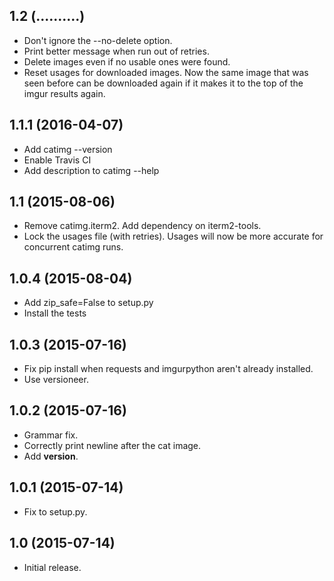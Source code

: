 1.2   (..........)
----------------
- Don't ignore the --no-delete option.
- Print better message when run out of retries.
- Delete images even if no usable ones were found.
- Reset usages for downloaded images. Now the same image that was seen before
  can be downloaded again if it makes it to the top of the imgur results
  again.

1.1.1 (2016-04-07)
------------------

- Add catimg --version
- Enable Travis CI
- Add description to catimg --help

1.1 (2015-08-06)
----------------

- Remove catimg.iterm2. Add dependency on iterm2-tools.
- Lock the usages file (with retries). Usages will now be more accurate for
  concurrent catimg runs.

1.0.4 (2015-08-04)
------------------

- Add zip_safe=False to setup.py
- Install the tests

1.0.3 (2015-07-16)
------------------

- Fix pip install when requests and imgurpython aren't already installed.
- Use versioneer.

1.0.2 (2015-07-16)
------------------

- Grammar fix.
- Correctly print newline after the cat image.
- Add __version__.

1.0.1 (2015-07-14)
------------------

- Fix to setup.py.

1.0 (2015-07-14)
----------------

- Initial release.
